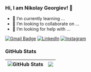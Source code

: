 ### Hi, I am Nikolay Georgiev! 👋

- 🌱 I’m currently learning ...
- 👯 I’m looking to collaborate on ...
- 🤔 I’m looking for help with ...

[![Gmail Badge](https://img.shields.io/badge/email-c14438?style=flat-square&logo=Gmail&logoColor=white&link=mailto:n.georgievpersonal@gmail.com)](n.georgievpersonal@gmail.com)
[![LinkedIn](https://img.shields.io/badge/-LinkedIn-0e76a8?style=flat-square&logo=Linkedin&logoColor=white)](https://www.linkedin.com/in/nikolay-georgiev-1aa481220/)
[![Instagram](https://img.shields.io/badge/-Instagram-e4405f?style=flat-square&logo=Instagram&logoColor=white)](https://www.instagram.com/nikolay_seven/)

### GitHub Stats

| <img align="center" src="https://github-readme-stats.vercel.app/api?username=Nikolay-712&count_private=true&show_icons=true&include_all_commits=true&hide_border=true&hide=contribs" alt="GitHub Stats" /> | <img align="center" src="https://github-readme-stats.vercel.app/api/top-langs/?username=Nikolay-712&layout=compact&hide_border=true" /> |
| ------------- | ------------- |





